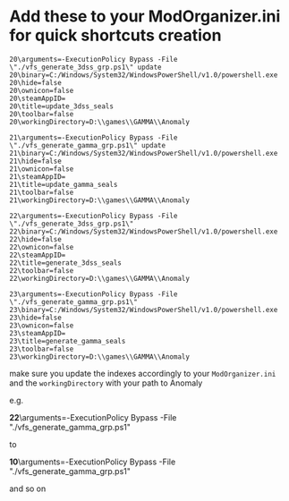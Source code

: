 # Add these to your ModOrganizer.ini for quick shortcuts creation

```
20\arguments=-ExecutionPolicy Bypass -File \"./vfs_generate_3dss_grp.ps1\" update
20\binary=C:/Windows/System32/WindowsPowerShell/v1.0/powershell.exe
20\hide=false
20\ownicon=false
20\steamAppID=
20\title=update_3dss_seals
20\toolbar=false
20\workingDirectory=D:\\games\\GAMMA\\Anomaly

21\arguments=-ExecutionPolicy Bypass -File \"./vfs_generate_gamma_grp.ps1\" update
21\binary=C:/Windows/System32/WindowsPowerShell/v1.0/powershell.exe
21\hide=false
21\ownicon=false
21\steamAppID=
21\title=update_gamma_seals
21\toolbar=false
21\workingDirectory=D:\\games\\GAMMA\\Anomaly

22\arguments=-ExecutionPolicy Bypass -File \"./vfs_generate_3dss_grp.ps1\"
22\binary=C:/Windows/System32/WindowsPowerShell/v1.0/powershell.exe
22\hide=false
22\ownicon=false
22\steamAppID=
22\title=generate_3dss_seals
22\toolbar=false
22\workingDirectory=D:\\games\\GAMMA\\Anomaly

23\arguments=-ExecutionPolicy Bypass -File \"./vfs_generate_gamma_grp.ps1\"
23\binary=C:/Windows/System32/WindowsPowerShell/v1.0/powershell.exe
23\hide=false
23\ownicon=false
23\steamAppID=
23\title=generate_gamma_seals
23\toolbar=false
23\workingDirectory=D:\\games\\GAMMA\\Anomaly
```

make sure you update the indexes accordingly to your `ModOrganizer.ini` and the `workingDirectory` with your path to Anomaly

e.g. 

**22**\arguments=-ExecutionPolicy Bypass -File \"./vfs_generate_gamma_grp.ps1\"

to 

**10**\arguments=-ExecutionPolicy Bypass -File \"./vfs_generate_gamma_grp.ps1\"

and so on

